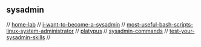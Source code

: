 ## sysadmin

// [home-lab](https://www.seeedstudio.com/blog/2020/12/22/what-is-a-home-lab-getting-started-and-recommendations/)
// [i-want-to-become-a-sysadmin](https://www.reddit.com/r/sysadmin/wiki/index#wiki_i_want_to_become_a_sysadmin)
// [most-useful-bash-scripts-linux-system-administrator](https://www.techbrown.com/most-useful-bash-scripts-linux-system-administrator/)
// [platypus](https://github.com/gmemstr/Platypus)
// [sysadmin-commands](https://haydenjames.io/90-linux-commands-frequently-used-by-linux-sysadmins/)
// [test-your-sysadmin-skills](https://github.com/trimstray/test-your-sysadmin-skills)
//

